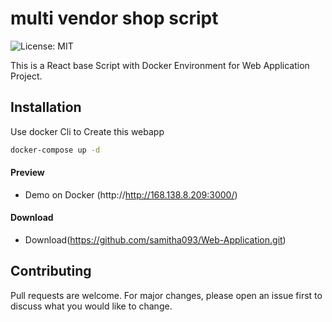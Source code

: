 # multi vendor shop script
![License: MIT](https://img.shields.io/github/issues/samitha093/Web-Application)

This is a React base Script with Docker Environment for Web Application Project.

## Installation

Use docker Cli to Create this webapp 

```bash
docker-compose up -d
```
#### Preview

 - Demo on Docker (http://http://168.138.8.209:3000/)

#### Download

 - Download(https://github.com/samitha093/Web-Application.git)

## Contributing
Pull requests are welcome. For major changes, please open an issue first to discuss what you would like to change.
